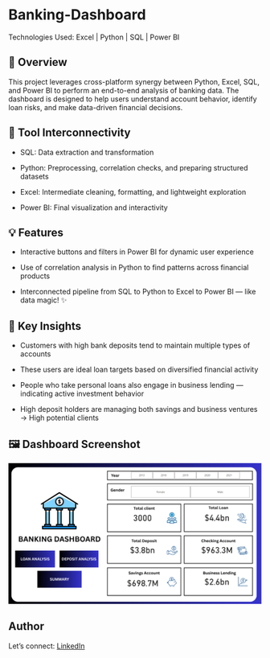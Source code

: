 # Banking-Dashboard

Technologies Used: Excel | Python | SQL | Power BI

## 📁 Overview

This project leverages cross-platform synergy between Python, Excel, SQL, and Power BI to perform an end-to-end analysis of banking data. The dashboard is designed to help users understand account behavior, identify loan risks, and make data-driven financial decisions.

## 🔄 Tool Interconnectivity

- SQL: Data extraction and transformation

- Python: Preprocessing, correlation checks, and preparing structured datasets

- Excel: Intermediate cleaning, formatting, and lightweight exploration

- Power BI: Final visualization and interactivity

## 💡 Features 

- Interactive buttons and filters in Power BI for dynamic user experience

- Use of correlation analysis in Python to find patterns across financial products

- Interconnected pipeline from SQL to Python to Excel to Power BI — like data magic! ✨

## 🧠 Key Insights

- Customers with high bank deposits tend to maintain multiple types of accounts

- These users are ideal loan targets based on diversified financial activity

- People who take personal loans also engage in business lending — indicating active investment behavior

- High deposit holders are managing both savings and business ventures → High potential clients

## 🖼️ Dashboard Screenshot

![Dashboard Preview](https://github.com/kuhu01/Banking-Dashboard/blob/main/Screenshot.png)
  

## Author
Let’s connect: [LinkedIn](https://www.linkedin.com/in/kuheli-sen123/)
